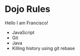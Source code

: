 Dojo Rules
==========

Hello I am Francisco!

* JavaScript
* Git
* Java
* Killing history using git rebase
